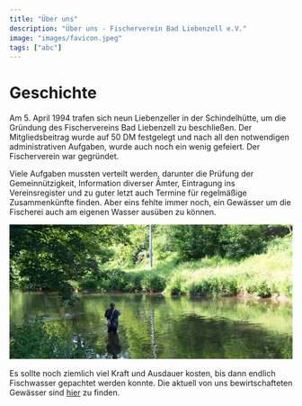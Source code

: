 ```yaml
---
title: "Über uns"
description: "Über uns - Fischerverein Bad Liebenzell e.V."
image: "images/favicon.jpeg"
tags: ["abc"]
---
```


# Geschichte

Am 5. April 1994 trafen sich neun Liebenzeller in der Schindelhütte, um die Gründung des Fischervereins Bad Liebenzell zu beschließen. Der Mitgliedsbeitrag wurde auf 50 DM festgelegt und nach all den notwendigen administrativen Aufgaben, wurde auch noch ein wenig gefeiert. Der Fischerverein war gegründet.

Viele Aufgaben mussten verteilt werden, darunter die Prüfung der Gemeinnützigkeit, Information diverser Ämter, Eintragung ins Vereinsregister und zu guter letzt auch Termine für regelmäßige Zusammenkünfte finden. Aber eins fehlte immer noch, ein Gewässer um die Fischerei auch am eigenen Wasser ausüben zu können. 

![Nagold im Winter](/images/nagold.jpg)

Es sollte noch ziemlich viel Kraft und Ausdauer kosten, bis dann endlich Fischwasser gepachtet werden konnte. Die aktuell von uns bewirtschafteten Gewässer sind [hier](/gewaesser) zu finden.
